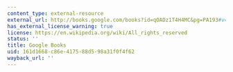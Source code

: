 ```yaml
---
content_type: external-resource
external_url: http://books.google.com/books?id=qOADz1T4H4MC&pg=PA193#v=onepage
has_external_license_warning: true
license: https://en.wikipedia.org/wiki/All_rights_reserved
status: ''
title: Google Books
uid: 161d1668-c86e-4175-88d5-98a31f0f4f62
wayback_url: ''
---
```

